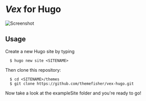 # *Vex* for Hugo

![Screenshot](https://github.com/themefisher/vex-hugo/raw/master/images/screenshot.png)


## Usage
Create a new Hugo site by typing

```
  $ hugo new site <SITENAME>
```

Then clone this repository:

```
  $ cd <SITENAME>/themes
  $ git clone https://github.com/themefisher/vex-hugo.git
```

Now take a look at the exampleSite folder and you're ready to go!

